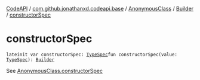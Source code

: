 [CodeAPI](../../../index.md) / [com.github.jonathanxd.codeapi.base](../../index.md) / [AnonymousClass](../index.md) / [Builder](index.md) / [constructorSpec](.)

# constructorSpec

`lateinit var constructorSpec: `[`TypeSpec`](../../-type-spec/index.md)`fun constructorSpec(value: `[`TypeSpec`](../../-type-spec/index.md)`): `[`Builder`](index.md)

See [AnonymousClass.constructorSpec](../constructor-spec.md)


